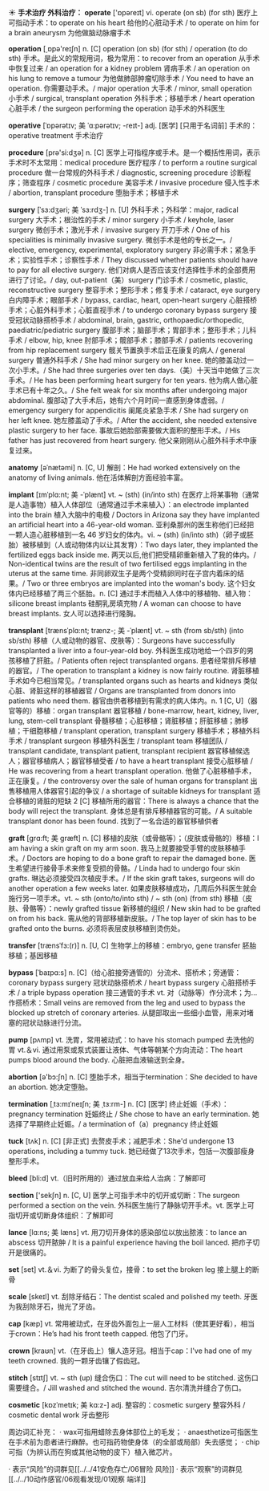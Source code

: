 ☀ <span class="category">**手术治疗 外科治疗：**</span>
<span class="vocabulary">**operate**</span> ['ɒpəreɪt] 
<span class="definition">vi. operate (on sb) (for sth) 医疗上可指动手术：</span>to operate on his heart 给他的心脏动手术 / to operate on him for a brain aneurysm 为他做脑动脉瘤手术

<span class="vocabulary">**operation**</span> [͵ɒpə'reɪʃn] 
<span class="definition">n. [C] operation (on sb) (for sth) / operation (to do sth) 手术。是此义的常规用词，极为常用：</span>to recover from an operation 从手术中恢复过来 / an operation for a kidney problem 肾病手术 / an operation on his lung to remove a tumour 为他做肺部肿瘤切除手术 / You need to have an operation. 你需要动手术。/ major operation 大手术 / minor, small operation 小手术 / surgical, transplant operation 外科手术；移植手术 / heart operation 心脏手术 / the surgeon performing the operation 动手术的外科医生
           
<span class="vocabulary">**operative**</span> [ˈɒpərətɪv; 美 ˈɑ:pərətɪv; -reɪt-]
<span class="definition">adj. [医学] [只用于名词前] 手术的：</span>operative treatment 手术治疗
 
<span class="vocabulary">**procedure**</span> [prə'si:dӡə] 
<span class="definition">n. [C] 医学上可指程序或手术。是一个概括性用词，表示手术时不太常用：</span>medical procedure 医疗程序 / to perform a routine surgical procedure 做一台常规的外科手术 / diagnostic, screening procedure 诊断程序；筛查程序 / cosmetic procedure 美容手术 / invasive procedure 侵入性手术 / abortion, transplant procedure 堕胎手术；移植手术
                    
<span class="vocabulary">**surgery**</span> [ˈsɜ:dʒəri; 美 ˈsɜ:rdʒ-]
<span class="definition">n. [U] 外科手术；外科学：</span>major, radical surgery 大手术；根治性的手术 / minor surgery 小手术 / keyhole, laser surgery 微创手术；激光手术 / invasive surgery 开刀手术 / One of his specialities is minimally invasive surgery. 微创手术是他的专长之一。/ elective, emergency, experimental, exploratory surgery 非必需手术；紧急手术；实验性手术；诊察性手术 / They discussed whether patients should have to pay for all elective surgery. 他们对病人是否应该支付选择性手术的全部费用进行了讨论。/ day, out-patient（美）surgery 门诊手术 / cosmetic, plastic, reconstructive surgery 整容手术；整形手术；修复手术 / cataract, eye surgery 白内障手术；眼部手术 / bypass, cardiac, heart, open-heart surgery 心脏搭桥手术；心脏外科手术；心脏直视手术 / to undergo coronary bypass surgery 接受冠状动脉搭桥手术 / abdominal, brain, gastric, orthopaedic/orthopedic, paediatric/pediatric surgery 腹部手术；脑部手术；胃部手术；整形手术；儿科手术 / elbow, hip, knee 肘部手术；髋部手术；膝部手术 / patients recovering from hip replacement surgery 髋关节置换手术后正在康复的病人 / general surgery 普通外科手术 / She had minor surgery on her knee. 她的膝盖动过一次小手术。/ She had three surgeries over ten days.（美）十天当中她做了三次手术。/ He has been performing heart surgery for ten years. 他为病人做心脏手术已有十年之久。/ She felt weak for six months after undergoing major abdominal. 腹部动了大手术后，她有六个月时间一直感到身体虚弱。/ emergency surgery for appendicitis 阑尾炎紧急手术 / She had surgery on her left knee. 她左膝盖动了手术。/ After the accident, she needed extensive plastic surgery to her face. 事故后她脸部需要做大面积的整形手术。/ His father has just recovered from heart surgery. 他父亲刚刚从心脏外科手术中康复过来。

<span class="vocabulary">**anatomy**</span> [əˈnætəmi]
<span class="definition">n. [C, U] 解剖：</span>He had worked extensively on the anatomy of living animals. 他在活体解剖方面经验丰富。

<span class="vocabulary">**implant**</span> [ɪmˈplɑ:nt; 美 -ˈplænt]
<span class="definition">vt. ~ (sth) (in/into sth) 在医疗上将某事物（通常是人造事物）植入人体部位（通常通过手术来植入）：</span>an electrode implanted into the brain 植入大脑中的电极 / Doctors in Arizona say they have implanted an artificial heart into a 46-year-old woman. 亚利桑那州的医生称他们已经把一颗人造心脏移植到一名 46 岁妇女的体内。<span class="definition">vi. ~ (sth) (in/into sth)（卵子或胚胎）被移植到（人或动物体内以让其发育）：</span>Two days later, they implanted the fertilized eggs back inside me. 两天以后,他们把受精卵重新植入了我的体内。/ Non-identical twins are the result of two fertilised eggs implanting in the uterus at the same time. 非同卵双生子是两个受精卵同时在子宫内着床的结果。/ Two or three embryos are implanted into the woman's body. 这个妇女体内已经移植了两三个胚胎。<span class="definition">n. [C] 通过手术而植入人体中的移植物、植入物：</span>silicone breast implants 硅酮乳房填充物 / A woman can choose to have breast implants. 女人可以选择进行隆胸。
                    
<span class="vocabulary">**transplant**</span> [trænsˈplɑ:nt; trænz-; 美 -ˈplænt]
<span class="definition">vt. ~ sth (from sb/sth) (into sb/sth) 移植（人或动物的器官、皮肤等）：</span>Surgeons have successfully transplanted a liver into a four-year-old boy. 外科医生成功地给一个四岁的男孩移植了肝脏。/ Patients often reject transplanted organs. 患者经常排斥移植的器官。/ The operation to transplant a kidney is now fairly routine. 肾脏移植手术如今已相当常见。/ transplanted organs such as hearts and kidneys 类似心脏、肾脏这样的移植器官 / Organs are transplanted from donors into patients who need them. 器官由供者移植到有需求的病人体内。<span class="definition">n. 1 [C, U]（器官等的）移植：</span>organ transplant 器官移植 / bone-marrow, heart, kidney, liver, lung, stem-cell transplant 骨髓移植；心脏移植；肾脏移植；肝脏移植；肺移植；干细胞移植 / transplant operation, transplant surgery 移植手术；移植外科手术 / transplant surgeon 移植外科医生 / transplant team 移植团队 / transplant candidate, transplant patient, transplant recipient 器官移植候选人；器官移植病人；器官移植受者 / to have a heart transplant 接受心脏移植 / He was recovering from a heart transplant operation. 他做了心脏移植手术，正在康复。/ the controversy over the sale of human organs for transplant 出售移植用人体器官引起的争议 / a shortage of suitable kidneys for transplant 适合移植的肾脏的短缺 <span class="definition">2 [C] 移植所用的器官：</span>There is always a chance that the body will reject the transplant. 身体总是有排斥移植器官的可能。/ A suitable transplant donor has been found. 找到了一名合适的器官移植供者
                  
<span class="vocabulary">**graft**</span> [grɑ:ft; 美 græft]
<span class="definition">n. [C] 移植的皮肤（或骨骼等）；（皮肤或骨骼的）移植：</span>I am having a skin graft on my arm soon. 我马上就要接受手臂的皮肤移植手术。/ Doctors are hoping to do a bone graft to repair the damaged bone. 医生希望进行接骨手术来修复受损的骨骼。/ Linda had to undergo four skin grafts. 琳达必须接受四次植皮手术。/ If the skin graft takes, surgeons will do another operation a few weeks later. 如果皮肤移植成功，几周后外科医生就会施行另一项手术。<span class="definition">vt. ~ sth (onto/to/into sth) / ~ sth (on) (from sth) 移植（皮肤、骨骼等）：</span>newly grafted tissue 新移植的组织 / New skin had to be grafted on from his back. 需从他的背部移植新皮肤。/ The top layer of skin has to be grafted onto the burns. 必须将表层皮肤移植到烫伤处。

<span class="vocabulary">**transfer**</span> [trænsˈfɜ:(r)]
<span class="definition">n. [U, C] 生物学上的移植：</span>embryo, gene transfer 胚胎移植；基因移植      

<span class="vocabulary">**bypass**</span> [ˈbaɪpɑ:s]
<span class="definition">n. [C]（给心脏接旁通管的）分流术、搭桥术；旁通管：</span>coronary bypass surgery 冠状动脉搭桥术 / heart bypass surgery 心脏搭桥手术 / a triple bypass operation 接三通管的手术 <span class="definition">vt. 对（动脉等）作分流术；为…作搭桥术：</span>Small veins are removed from the leg and used to bypass the blocked up stretch of coronary arteries. 从腿部取出一些细小血管，用来对堵塞的冠状动脉进行分流。

<span class="vocabulary">**pump**</span> [pʌmp] 
<span class="definition">vt. 洗胃，常用被动式：</span>to have his stomach pumped 去洗他的胃 <span class="definition">vt.＆vi. 通过用泵或泵式装置让液体、气体等朝某个方向流动：</span>The heart pumps blood around the body. 心脏把血液输送到全身。

<span class="vocabulary">**abortion**</span> [ə'bɔ:ʃn] 
<span class="definition">n. [C] 堕胎手术，相当于termination：</span>She decided to have an abortion. 她决定堕胎。
                      
<span class="vocabulary">**termination**</span> [ˌtɜ:mɪˈneɪʃn; 美 ˌtɜ:rm-]
<span class="definition">n. [C] [医学] 终止妊娠（手术）：</span>pregnancy termination 妊娠终止 / She chose to have an early termination. 她选择了早期终止妊娠。/ a termination of（a）pregnancy 终止妊娠
 
<span class="vocabulary">**tuck**</span> [tʌk]
<span class="definition">n. [C] [非正式] 去赘皮手术；减肥手术：</span>She'd undergone 13 operations, including a tummy tuck. 她已经做了13次手术，包括一次腹部瘦身整形手术。

<span class="vocabulary">**bleed**</span> [bli:d] 
<span class="definition">vt.（旧时所用的）通过放血来给人治病：</span>了解即可 

<span class="vocabulary">**section**</span> ['sekʃn] 
<span class="definition">n. [C, U] 医学上可指手术中的切开或切断：</span>The surgeon performed a section on the vein. 外科医生施行了静脉切开手术。<span class="definition">vt. 医学上可指切开或切断身体组织：</span>了解即可
           
<span class="vocabulary">**lance**</span> [lɑ:ns; 美 læns]
<span class="definition">vt. 用刀切开身体的感染部位以放出脓液：</span>to lance an abscess 切开脓肿 / It is a painful experience having the boil lanced. 把疖子切开是很痛的。

<span class="vocabulary">**set**</span> [set] 
<span class="definition">vt.＆vi. 为断了的骨头复位，接骨：</span>to set the broken leg 接上腿上的断骨
           
<span class="vocabulary">**scale**</span> [skeɪl]
<span class="definition">vt. 刮除牙结石：</span>The dentist scaled and polished my teeth. 牙医为我刮除牙石，抛光了牙齿。

<span class="vocabulary">**cap**</span> [kæp] 
<span class="definition">vt. 常用被动式，在牙齿外面包上一层人工材料（使其更好看），相当于crown：</span>He’s had his front teeth capped. 他包了门牙。
                      
<span class="vocabulary">**crown**</span> [kraʊn]
<span class="definition">vt.（在牙齿上）镶人造牙冠。相当于cap：</span>I've had one of my teeth crowned. 我的一颗牙齿镶了假齿冠。

<span class="vocabulary">**stitch**</span> [stɪtʃ]
<span class="definition">vt. ~ sth (up) 缝合伤口：</span>The cut will need to be stitched. 这伤口需要缝合。/ Jill washed and stitched the wound. 吉尔清洗并缝合了伤口。
           
<span class="vocabulary">**cosmetic**</span> [kɒzˈmetɪk; 美 kɑ:z-]
<span class="definition">adj. 整容的：</span>cosmetic surgery 整容外科 / cosmetic dental work 牙齿整形

周边词汇补充：
· wax可指用蜡除去身体部位上的毛发；
· anaesthetize可指医生在手术前为患者进行麻醉。也可指药物使身体（的全部或局部）失去感觉；
· chip可指（为辨认而在狗或其他动物的皮下）植入微芯片。

· 表示“风险”的词群见[[../../41安危存亡/06冒险 风险]]
· 表示“观察”的词群见[[../../10动作感官/06观看发现/01观察 端详]]

